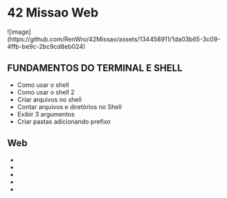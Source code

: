 <h1> 42 Missao Web</h1>
![image](https://github.com/RenWro/42Missao/assets/134458911/1da03b65-3c09-4ffb-be9c-2bc9cd8eb024)

<h2> FUNDAMENTOS DO TERMINAL E SHELL </h2>
<ul>
  <li>Como usar o shell</li>
  <li>Como usar o shell 2 </li>
  <li>Criar arquivos no shell</li>
  <li>Contar arquivos e diretòrios no Shell</li>
  <li>Exibir 3 argumentos</li>
  <li>Criar pastas adicionando prefixo</li>
</ul>
<h2>Web </h2>
<ul>
  <li></li>
  <li></li>
  <li></li>
  <li></li>
  <li></li>
</ul>
